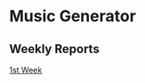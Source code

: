 # Music Generator
## Weekly Reports
[1st Week](https://github.com/sohvip/tiralabra/blob/main/documentation/weekly_report/weekly_report_1.md)
